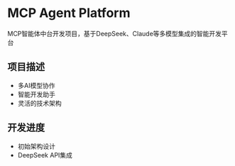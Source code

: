 # MCP Agent Platform

MCP智能体中台开发项目，基于DeepSeek、Claude等多模型集成的智能开发平台

## 项目描述
- 多AI模型协作
- 智能开发助手
- 灵活的技术架构

## 开发进度
- 初始架构设计
- DeepSeek API集成
